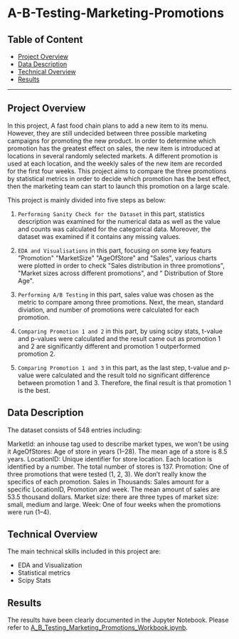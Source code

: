 # A-B-Testing-Marketing-Promotions
## Table of Content
  - [Project Overview](#projectoverview)
  - [Data Description](#datadescription)
  - [Technical Overview](#technicaloverview)
  - [Results](#results)
  
***

<a id='projectoverview'></a>
## Project Overview

In this project, A fast food chain plans to add a new item to its menu. However, they are still undecided between three possible marketing campaigns for promoting the new product.
In order to determine which promotion has the greatest effect on sales, the new item is introduced at locations in several randomly selected markets. A different promotion is used at each location, and the weekly sales of the new item are recorded for the first four weeks. This project aims to compare the three promotions by statistical metrics in order to decide which promotion has the best effect, then the marketing team can start to launch this promotion on a large scale. 


This project is mainly divided into five steps as below:

1. `Performing Sanity Check for the Dataset` in this part, statistics description was examined for the numerical data as well as the value and counts was calculated for the categorical data. Moreover, the dataset was examined if it contains any missing values.

2. `EDA and Visualisations` in this part, focusing on some key featurs "Promotion" "MarketSize" "AgeOfStore" and "Sales", various charts were plotted in order to check "Sales distribution in three promotions", "Market sizes across different promotions", and " Distribution of Store Age".

3. `Performing A/B Testing` in this part, sales value was chosen as the metric to compare among three promotions. Next, the mean, standard diviation, and number of promotions were calculated for each promotion.

4. `Comparing Promotion 1 and 2` in this part, by using scipy stats, t-value and p-values were calculated and the result came out as promotion 1 and 2 are significantly different and promotion 1 outperformed promotion 2.

5. `Comparing Promotion 1 and 3` in this part, as the last step, t-value and p-value were calculated and the result told no significant difference between promotion 1 and 3. Therefore, the final result is that promotion 1 is the best. 

<a id='datadescription'></a>
## Data Description

 The dataset consists of 548 entries including:

MarketId: an inhouse tag used to describe market types, we won't be using it
AgeOfStores: Age of store in years (1–28). The mean age of a store is 8.5 years.
LocationID: Unique identifier for store location. Each location is identified by a number. The total number of stores is 137.
Promotion: One of three promotions that were tested (1, 2, 3). We don’t really know the specifics of each promotion.
Sales in Thousands: Sales amount for a specific LocationID, Promotion and week. The mean amount of sales are 53.5 thousand dollars.
Market size: there are three types of market size: small, medium and large.
Week: One of four weeks when the promotions were run (1–4).

<a id='technicaloverview'></a>
## Technical Overview

The main technical skills included in this project are: 

* EDA and Visualization
* Statistical metrics
* Scipy Stats

<a id='results'></a>
## Results

The results have been clearly documented in the Jupyter Notebook. Please refer to [A_B_Testing_Marketing_Promotions_Workbook.ipynb](A_B_Testing_Marketing_Promotions_Workbook.ipynb). 
